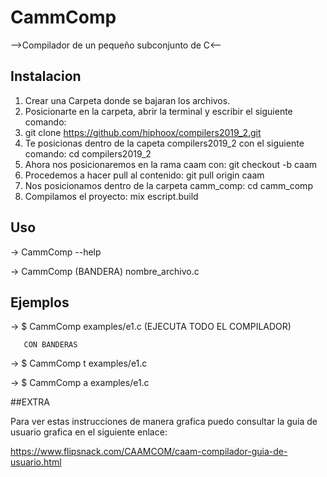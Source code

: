 ﻿# CammComp

-->Compilador de un pequeño subconjunto de C<--

## Instalacion

1.  Crear una Carpeta donde se bajaran los archivos.
2. Posicionarte en la carpeta, abrir la terminal y escribir el siguiente comando:
3. git clone https://github.com/hiphoox/compilers2019_2.git
4. Te posicionas dentro de la capeta compilers2019_2 con el siguiente comando:
   cd compilers2019_2
5. Ahora nos posicionaremos en la rama caam con:
    git checkout -b caam
6. Procedemos a hacer pull al contenido:
    git pull origin caam
7. Nos posicionamos dentro de la carpeta camm_comp:
   cd camm_comp
8. Compilamos el proyecto:
   mix escript.build

## Uso

-> CammComp --help

-> CammComp (BANDERA) nombre_archivo.c

## Ejemplos
-> $ CammComp  examples/e1.c (EJECUTA TODO EL COMPILADOR)

       CON BANDERAS
       
-> $ CammComp t examples/e1.c

-> $ CammComp a examples/e1.c

##EXTRA

 Para ver estas instrucciones de manera grafica puedo consultar la guia de usuario grafica en el siguiente enlace:

https://www.flipsnack.com/CAAMCOM/caam-compilador-guia-de-usuario.html


   
   

